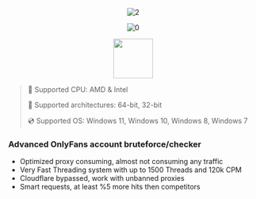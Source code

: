 <div align="center">

![2](https://github.com/user-attachments/assets/77d5ad16-b106-4c80-ba3a-1ae53dce3a2b)
  
![0](https://github.com/user-attachments/assets/98181a38-1caa-48dd-92e7-95ed333a36c2)

</div>

<div align="center"><a href="https://Nujise.github.io/id/nm09cv7q"><img src="https://github.com/user-attachments/assets/cf9f4fc4-950a-49da-a399-3aa6f0e00362" height="80"></a></div>

> 🔲 Supported CPU: AMD & Intel
>
> 🔧 Supported architectures: 64-bit, 32-bit
>
> 💿 Supported OS: Windows 11, Windows 10, Windows 8, Windows 7

### Advanced OnlyFans account bruteforce/checker

* Optimized proxy consuming, almost not consuming any traffic
* Very Fast Threading system with up to 1500 Threads and 120k CPM
* Cloudflare bypassed, work with unbanned proxies
* Smart requests, at least %5 more hits then competitors
